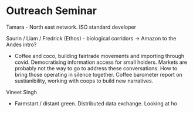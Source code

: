 # Outreach Seminar

Tamara - North east network. ISO standard developer 

Saurin / Liam / Fredrick (Ethos) - biological corridors -> Amazon to the Andes intro?
- Coffee and coco, building fairtrade movements and importing through covid. Democratising information access for small holders. Markets are probably not the way to go to address these conversations. How to bring those operating in silence together. Coffee barometer report on sustianibility, working with coops to build new narratives. 

Vineet Singh
- Farmstart / distant green. Distributed data exchange. Looking at ho